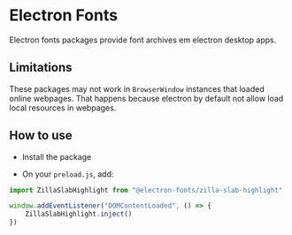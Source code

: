 # Electron Fonts

Electron fonts packages provide font archives em electron desktop apps.

## Limitations

These packages may not work in `BrowserWindow` instances that loaded online webpages. That happens because electron by default not allow load local resources in webpages.

## How to use

* Install the package

* On your `preload.js`, add:

```ts
import ZillaSlabHighlight from "@electron-fonts/zilla-slab-highlight"

window.addEventListener("DOMContentLoaded", () => {
    ZillaSlabHighlight.inject()
})
```